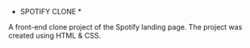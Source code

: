- SPOTIFY CLONE \*

A front-end clone project of the Spotify landing page. The project was created using HTML & CSS.
